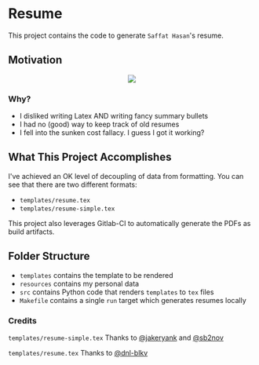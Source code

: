 # Resume

This project contains the code to generate `Saffat Hasan`'s resume.

## Motivation

<div align="center">

![](https://imgs.xkcd.com/comics/is_it_worth_the_time.png)

</div>

### Why?

- I disliked writing Latex AND writing fancy summary bullets
- I had no (good) way to keep track of old resumes
- I fell into the sunken cost fallacy. I guess I got it working?

## What This Project Accomplishes

I've achieved an OK level of decoupling of data from formatting. You can see that there are two different formats:

- `templates/resume.tex`
- `templates/resume-simple.tex`

This project also leverages Gitlab-CI to automatically generate the PDFs as build artifacts.

## Folder Structure

- `templates` contains the template to be rendered
- `resources` contains my personal data
- `src` contains Python code that renders `templates` to `tex` files
- `Makefile` contains a single `run` target which generates resumes locally

### Credits

`templates/resume-simple.tex` Thanks to [@jakeryank](https://github.com/jakeryang/resume) and [@sb2nov](https://github.com/sb2nov/resume/)

`templates/resume.tex` Thanks to [@dnl-blkv](https://github.com/dnl-blkv/mcdowell-cv)
